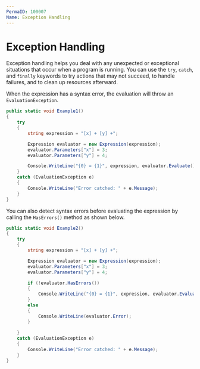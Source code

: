 ```yaml
---
PermaID: 100007
Name: Exception Handling
---
```


# Exception Handling

Exception handling helps you deal with any unexpected or exceptional situations that occur when a program is running. You can use the `try`, `catch`, and `finally` keywords to try actions that may not succeed, to handle failures, and to clean up resources afterward.

When the expression has a syntax error, the evaluation will throw an `EvaluationException`.

```csharp
public static void Example1()
{
    try
    {
        string expression = "[x] + [y] +";

        Expression evaluator = new Expression(expression);
        evaluator.Parameters["x"] = 3;
        evaluator.Parameters["y"] = 4;

        Console.WriteLine("{0} = {1}", expression, evaluator.Evaluate());
    }
    catch (EvaluationException e)
    {
        Console.WriteLine("Error catched: " + e.Message);
    }
}
```

You can also detect syntax errors before evaluating the expression by calling the `HasErrors()` method as shown below.

```csharp
public static void Example2()
{
    try
    {
        string expression = "[x] + [y] +";

        Expression evaluator = new Expression(expression);
        evaluator.Parameters["x"] = 3;
        evaluator.Parameters["y"] = 4;

        if (!evaluator.HasErrors())
        {
            Console.WriteLine("{0} = {1}", expression, evaluator.Evaluate());
        }
        else
        {
            Console.WriteLine(evaluator.Error);
        }
        
    }
    catch (EvaluationException e)
    {
        Console.WriteLine("Error catched: " + e.Message);
    }
}
```
